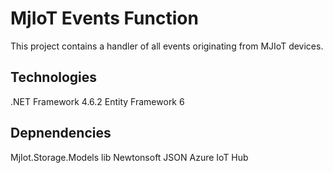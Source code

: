 # MjIoT Events Function
This project contains a handler of all events originating from MJIoT devices.

## Technologies
.NET Framework 4.6.2
Entity Framework 6

## Depnendencies
MjIot.Storage.Models lib
Newtonsoft JSON
Azure IoT Hub